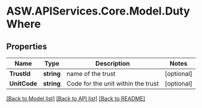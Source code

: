 # ASW.APIServices.Core.Model.DutyWhere
## Properties

Name | Type | Description | Notes
------------ | ------------- | ------------- | -------------
**TrustId** | **string** | name of the trust | [optional] 
**UnitCode** | **string** | Code for the unit within the trust | [optional] 

[[Back to Model list]](../README.md#documentation-for-models) [[Back to API list]](../README.md#documentation-for-api-endpoints) [[Back to README]](../README.md)

